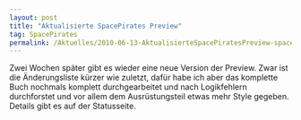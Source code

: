 ```yaml
---
layout: post
title: "Aktualisierte SpacePirates Preview"
tag: SpacePirates
permalink: /Aktuelles/2010-06-13-AktualisierteSpacePiratesPreview-spacepirates
---
```


Zwei Wochen später gibt es wieder eine neue Version der Preview. Zwar ist die Änderungsliste kürzer wie zuletzt, dafür habe ich aber das komplette Buch nochmals komplett durchgearbeitet und nach Logikfehlern durchforstet und vor allem dem Ausrüstungsteil etwas mehr Style gegeben. Details gibt es auf der Statusseite.
